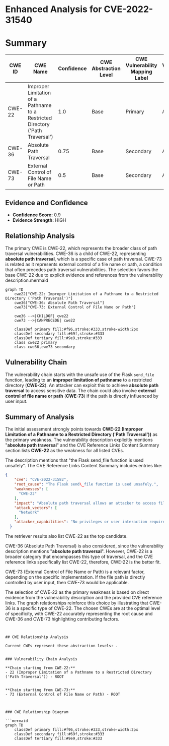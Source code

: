 # Enhanced Analysis for CVE-2022-31540

# Summary
| CWE ID | CWE Name | Confidence | CWE Abstraction Level | CWE Vulnerability Mapping Label | CWE-Vulnerability Mapping Notes |
|---|---|---|---|---|---|
| CWE-22 | Improper Limitation of a Pathname to a Restricted Directory ('Path Traversal') | 1.0 | Base | Primary | Allowed |
| CWE-36 | Absolute Path Traversal | 0.75 | Base | Secondary | Allowed |
| CWE-73 | External Control of File Name or Path | 0.5 | Base | Secondary | Allowed |

## Evidence and Confidence

*   **Confidence Score:** 0.9
*   **Evidence Strength:** HIGH

## Relationship Analysis
The primary CWE is CWE-22, which represents the broader class of path traversal vulnerabilities. CWE-36 is a child of CWE-22, representing **absolute path traversal**, which is a specific case of path traversal. CWE-73 is related as it represents external control of a file name or path, a condition that often precedes path traversal vulnerabilities. The selection favors the base CWE-22 due to explicit evidence and references from the vulnerability description.mermaid
```mermaid
graph TD
    cwe22["CWE-22: Improper Limitation of a Pathname to a Restricted Directory ('Path Traversal')"]
    cwe36["CWE-36: Absolute Path Traversal"]
    cwe73["CWE-73: External Control of File Name or Path"]

    cwe36 -->|CHILDOF| cwe22
    cwe73 -->|CANPRECEDE| cwe22

    classDef primary fill:#f96,stroke:#333,stroke-width:2px
    classDef secondary fill:#69f,stroke:#333
    classDef tertiary fill:#9e9,stroke:#333
    class cwe22 primary
    class cwe36,cwe73 secondary

```


## Vulnerability Chain
The vulnerability chain starts with the unsafe use of the Flask `send_file` function, leading to an **improper limitation of pathname** to a restricted directory (**CWE-22**). An attacker can exploit this to achieve **absolute path traversal** to access sensitive data. The chain could also involve **external control of file name or path** (**CWE-73**) if the path is directly influenced by user input.

## Summary of Analysis
The initial assessment strongly points towards **CWE-22 (Improper Limitation of a Pathname to a Restricted Directory ('Path Traversal'))** as the primary weakness. The vulnerability description explicitly mentions "**absolute path traversal**" and the CVE Reference Links Content Summary section lists **CWE-22** as the weakness for all listed CVEs.

The description mentions that "the Flask send_file function is used unsafely". The CVE Reference Links Content Summary includes entries like:
```json
{
    "cve": "CVE-2022-31582",
    "root_cause": "The Flask send\_file function is used unsafely.",
    "weaknesses": [
      "CWE-22"
    ],
    "impact": "Absolute path traversal allows an attacker to access files and directories outside the web root folder, potentially exposing sensitive data.",
    "attack_vectors": [
      "Network"
    ],
    "attacker_capabilities": "No privileges or user interaction required"
  }
```
The retriever results also list CWE-22 as the top candidate.

CWE-36 (Absolute Path Traversal) is also considered, since the vulnerability description mentions "**absolute path traversal**". However, CWE-22 is a broader category that encompasses this type of traversal, and the CVE reference links specifically list CWE-22, therefore, CWE-22 is the better fit.

CWE-73 (External Control of File Name or Path) is a relevant factor, depending on the specific implementation. If the file path is directly controlled by user input, then CWE-73 would be applicable.

The selection of CWE-22 as the primary weakness is based on direct evidence from the vulnerability description and the provided CVE reference links. The graph relationships reinforce this choice by illustrating that CWE-36 is a specific type of CWE-22. The chosen CWEs are at the optimal level of specificity, with CWE-22 accurately representing the root cause and CWE-36 and CWE-73 highlighting contributing factors.
```


## CWE Relationship Analysis

Current CWEs represent these abstraction levels: .


### Vulnerability Chain Analysis

**Chain starting from CWE-22:**
- 22 (Improper Limitation of a Pathname to a Restricted Directory ('Path Traversal')) - ROOT


**Chain starting from CWE-73:**
- 73 (External Control of File Name or Path) - ROOT



### CWE Relationship Diagram

```mermaid
graph TD
    classDef primary fill:#f96,stroke:#333,stroke-width:2px
    classDef secondary fill:#69f,stroke:#333
    classDef tertiary fill:#9e9,stroke:#333
```